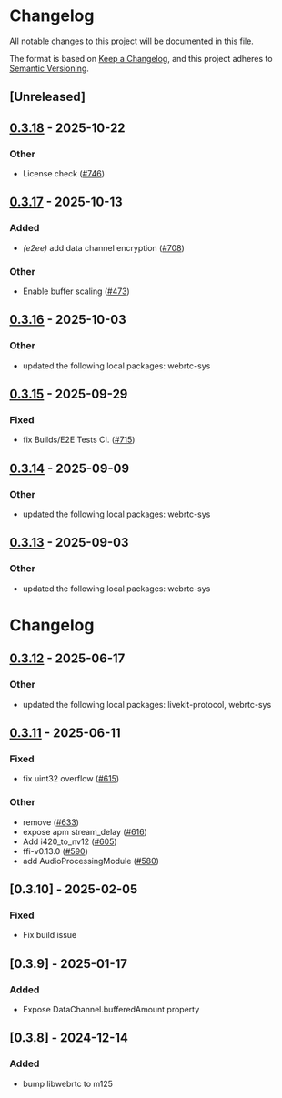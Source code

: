 # Changelog

All notable changes to this project will be documented in this file.

The format is based on [Keep a Changelog](https://keepachangelog.com/en/1.0.0/),
and this project adheres to [Semantic Versioning](https://semver.org/spec/v2.0.0.html).

## [Unreleased]

## [0.3.18](https://github.com/livekit/rust-sdks/compare/rust-sdks/libwebrtc@0.3.17...rust-sdks/libwebrtc@0.3.18) - 2025-10-22

### Other

- License check ([#746](https://github.com/livekit/rust-sdks/pull/746))

## [0.3.17](https://github.com/livekit/rust-sdks/compare/rust-sdks/libwebrtc@0.3.16...rust-sdks/libwebrtc@0.3.17) - 2025-10-13

### Added

- *(e2ee)* add data channel encryption ([#708](https://github.com/livekit/rust-sdks/pull/708))

### Other

- Enable buffer scaling ([#473](https://github.com/livekit/rust-sdks/pull/473))

## [0.3.16](https://github.com/livekit/rust-sdks/compare/rust-sdks/libwebrtc@0.3.15...rust-sdks/libwebrtc@0.3.16) - 2025-10-03

### Other

- updated the following local packages: webrtc-sys

## [0.3.15](https://github.com/livekit/rust-sdks/compare/rust-sdks/libwebrtc@0.3.14...rust-sdks/libwebrtc@0.3.15) - 2025-09-29

### Fixed

- fix Builds/E2E Tests CI. ([#715](https://github.com/livekit/rust-sdks/pull/715))

## [0.3.14](https://github.com/livekit/rust-sdks/compare/rust-sdks/libwebrtc@0.3.13...rust-sdks/libwebrtc@0.3.14) - 2025-09-09

### Other

- updated the following local packages: webrtc-sys

## [0.3.13](https://github.com/livekit/rust-sdks/compare/rust-sdks/libwebrtc@0.3.12...rust-sdks/libwebrtc@0.3.13) - 2025-09-03

### Other

- updated the following local packages: webrtc-sys
# Changelog

## [0.3.12](https://github.com/livekit/rust-sdks/compare/rust-sdks/libwebrtc@0.3.11...rust-sdks/libwebrtc@0.3.12) - 2025-06-17

### Other

- updated the following local packages: livekit-protocol, webrtc-sys

## [0.3.11](https://github.com/livekit/rust-sdks/compare/rust-sdks/libwebrtc@0.3.10...rust-sdks/libwebrtc@0.3.11) - 2025-06-11

### Fixed

- fix uint32 overflow ([#615](https://github.com/livekit/rust-sdks/pull/615))

### Other

- remove ([#633](https://github.com/livekit/rust-sdks/pull/633))
- expose apm stream_delay ([#616](https://github.com/livekit/rust-sdks/pull/616))
- Add i420_to_nv12 ([#605](https://github.com/livekit/rust-sdks/pull/605))
- ffi-v0.13.0 ([#590](https://github.com/livekit/rust-sdks/pull/590))
- add AudioProcessingModule ([#580](https://github.com/livekit/rust-sdks/pull/580))

## [0.3.10] - 2025-02-05

### Fixed

- Fix build issue

## [0.3.9] - 2025-01-17

### Added

- Expose DataChannel.bufferedAmount property

## [0.3.8] - 2024-12-14

### Added

- bump libwebrtc to m125
